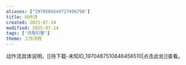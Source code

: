 ```yaml
---
aliases: ["1970504549717456798"]
title: 动作流
created: 2025-07-14
modified: 2025-07-14
tags: ['流程引擎']
theme: 工作流程
---
```


动作流具体说明，[[待下载-未知ID_1970487510846456510|点击此处]]查看。